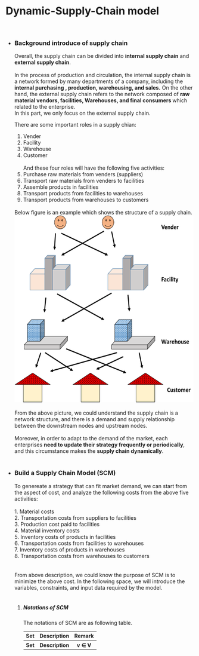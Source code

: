 # Dynamic-Supply-Chain model
<br>
<ul>
<li><h3><b>Background introduce of supply chain</b></h3></li>
Overall, the supply chain can be divided into <b>internal supply chain</b> and <b>external supply chain</b>.
<br><br>
In the process of production and circulation, the internal supply chain is a network formed by many departments of a company, including the <b>internal purchasing , production, warehousing, and sales.</b> On the other hand, the external supply chain refers to the network composed of <b>raw material vendors, facilities, Warehouses, and final consumers </b> which related to the enterprise.
<br>
In this part, we only focus on the external supply chain.
<br>

There are some important roles in a supply chian:
<br>
1. Vender <br>  
2. Facility <br>  
3. Warehouse <br>  
4. Customer <br>  
And these four roles will have the following five activities:<br>
1. Purchase raw materials from venders (suppliers)<br>
2. Transport raw materials from venders to facilities<br>
3. Assemble products in facilities<br>
4. Transport products from facilities to warehouses<br>
5. Transport products from warehouses to customers<br>
<br>
Below figure is an example which shows the structure of a supply chain. 
<br>
<img src=https://github.com/peng1055/Dynamic-Supply-Chain/blob/master/activities.png width="500" height="500">
<br>
<br>
From the above picture, we could understand the supply chain is a network structure, and there is a demand and supply relationship between the downstream nodes and upstream nodes.
<br><br>
Moreover, in order to adapt to the demand of the market, each enterprises <b>need to update their strategy frequently or periodically</b>, and this circumstance makes the <b>supply chain dynamically</b>.
<br>
<br>
<li><h3><b> Build a Supply Chain Model (SCM)</b></h3></li>
To genereate a strategy that can fit market demand, we can start from the aspect of cost, and analyze the following costs from the above five activities:<br><br>
1. Material costs<br>
2. Transportation costs from suppliers to facilities<br>
3. Production cost paid to facilities<br>
4. Material inventory costs<br>
5. Inventory costs of products in facilities<br>
6. Transportation costs from facilities to warehouses<br>
7. Inventory costs of products in warehouses<br>
8. Transportation costs from warehouses to customers<br>
<br><br>
From above description, we could know the purpose of SCM is to minimize the above cost. 
In the following space, we will introduce the variables, constraints, and input data required by the model.
<br><br>
<ol>
<li><h5><b> Notations of SCM</b></h5></li>
The notations of SCM are as following table. 
<table>
 <tr>
 <th>Set</th> <th>Description</th> <th>Remark </th>
 </tr>
 <tr>
 <th>Set</th> <th>Description</th> <th>v ∈ V </th>
 </tr>
 <tr>

 </tr>
</table>
 <br>
  




















</ol>
</ul>
